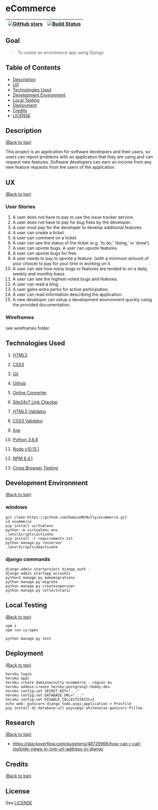 # eCommerce

| <a href="https://github.com/DamianMcNulty/ecommerce/stargazers">     <img src="https://img.shields.io/github/stars/DamianMcNulty/ecommerce.svg?style=social" alt="GitHub stars"> </a> | [![Build Status](https://travis-ci.org/DamianMcNulty/ecommerce.svg?branch=master)](https://travis-ci.org/DamianMcNulty/ecommerce) |
| ------------------------------------------------------------------------------------------------------------------------------------------------------------------------------------- | --------------------------------------------------------------------------------------------------------------------------------- |

## Goal

> To create an ecommerce app using Django

## Table of Contents

-   [Description](#description)
-   [UX](#ux)
-   [Technologies Used](#technologies-used)
-   [Development Environment](#development-environment)
-   [Local Testing](#local-testing)
-   [Deployment](#deployment)
-   [Credits](#credits)
-   [LICENSE](#license)

## Description

[(Back to top)](#table-of-contents)

This project is an application for software developers and their users, so users can report problems with an application that they are using and can request new features. Software developers can earn an income from any new feature requests from the users of the application.

## UX

[(Back to top)](#table-of-contents)

### User Stories

1. A user does not have to pay to use the issue tracker service. 
2. A user does not have to pay for bug fixes by the developer. 
3. A user must pay for the developer to develop additional features. 
4. A user can create a ticket. 
5. A user can comment on a ticket. 
6. A user can see the status of the ticket (e.g. ‘to do,’ ‘doing,’ or ‘done’). 
7. A user can upvote bugs. A user can upvote features. 
8. A user can upvote bugs for free. 
9. A user needs to pay to upvote a feature. (with a minimum amount of your choice) to pay for your time in working on it. 
10. A user can see how many bugs or features are tended to on a daily, weekly and monthly basis 
11. A user can see the highest-voted bugs and features. 
12. A user can read a blog. 
13. A user gains extra perks for active participation. 
14. A user can read information describing the application. 
15. A new developer can setup a development environment quickly using the provided documentation.

### Wireframes

see wireframes folder

## Technologies Used

1.  [HTML5](https://en.wikipedia.org/wiki/HTML5) 

2.  [CSS3](https://en.wikipedia.org/wiki/Cascading_Style_Sheets)  

3.  [Git](https://git-scm.com/)  

4.  [Github](https://github.com/)

5.  [Online Converter](https://www.onlineconverter.com/mp4-to-gif)

6.  [Site24x7 Link Checker](https://www.site24x7.com/link-checker.html)

7.  [HTML5 Validator](https://validator.w3.org/)

8.  [CSS3 Validator](https://jigsaw.w3.org/css-validator/)

9.  [Axe](https://chrome.google.com/webstore/detail/axe/lhdoppojpmngadmnindnejefpokejbdd?hl=en)

10. [Python 3.6.8](https://www.python.org/)

11. [Node v10.15.1](https://nodejs.org/)

12. [NPM 6.4.1](https://www.npmjs.com/)

13. [Cross Browser Testing](https://crossbrowsertesting.com/)

## Development Environment

[(Back to top)](#table-of-contents)

### windows

    git clone https://github.com/DamianMcNulty/ecommerce.git
    cd ecommerce
    pip install virtualenv
    python -m virtualenv env
    .\env\Scripts\activate
    pip install -r requirements.txt
    python manage.py runserver
    .\env\Scripts\deactivate

### django commands

    django-admin startproject django_auth .
    django-admin startapp accounts
    python3 manage.py makemigrations
    python manage.py migrate
    python manage.py createsuperuser
    python manage.py collectstatic

## Local Testing

[(Back to top)](#table-of-contents)

    npm i
    npm run cy:open

    python manage.py test

## Deployment

[(Back to top)](#table-of-contents)

    heroku login
    heroku apps
    heroku create damianmcnulty-ecommerce --region eu
    heroku addons:create heroku-postgresql:hobby-dev
    heroku config:set SECRET_KEY="..."
    heroku config:set DATABASE_URL="..."
    heroku config:set DISABLE_COLLECTSTATIC=1
    echo web: gunicorn django_todo.wsgi:application > Procfile
    pip install dj-database-url psycopg2 whitenoise gunicorn Pillow

## Research

[(Back to top)](#table-of-contents)

-   <https://stackoverflow.com/questions/48729966/how-can-i-call-multiple-views-in-one-url-address-in-django>

## Credits

[(Back to top)](#table-of-contents)

## License

See [LICENSE](LICENSE)
